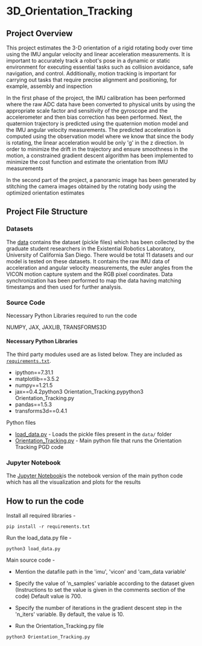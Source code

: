 # 3D_Orientation_Tracking


## Project Overview

This project estimates the 3-D orientation of a rigid rotating body over time using the IMU angular velocity and linear acceleration measurements. It is important to
accurately track a robot's pose in a dynamic or static environment for executing essential tasks such as collision avoidance, safe navigation, and control. Additionally, motion tracking is important for carrying out tasks that require precise alignment and positioning, for example, assembly and inspection 

In the first phase of the project, the IMU calibration has been performed where the raw ADC data have been converted to physical units by using the appropriate scale factor and sensitivity of the gyroscope and the accelerometer and then bias correction has been performed. Next, the quaternion trajectory is predicted using the quaternion motion model and the IMU angular velocity measurements. The predicted acceleration is computed using the observation model where we know that since the body is rotating, the linear acceleration would be only 'g' in the z direction. In order to minimize the drift in the trajectory and ensure smoothness in the motion, a constrained gradient descent algorithm has been implemented to minimize the cost function and estimate the orientation from IMU measurements 

In the second part of the project, a panoramic image has been generated by stitching the camera images obtained by the rotating body using the optimized orientation estimates

## Project File Structure

### Datasets

The [data](https://drive.google.com/file/d/1fijuFjKSXvZfbPsZya0OdWZUJkB45_9J/view?usp=share_link) contains the dataset (pickle files) which has been collected by the graduate student researchers in the Existential Robotics Laboratory, University of California San Diego. There would be total 11 datasets and our model is tested on these datasets. It contains the raw IMU data of acceleration and angular velocity measurements, the euler angles from the VICON motion capture system and the RGB pixel coordinates. Data synchronization has been performed to map the data having matching timestamps and then used for further analysis.

### Source Code

Necessary Python Libraries required to run the code

NUMPY, JAX, JAXLIB, TRANSFORMS3D

#### Necessary Python Libraries

The third party modules used are as listed below. They are included as [`requirements.txt`](requirements.txt).

- ipython==7.31.1
- matplotlib==3.5.2
- numpy==1.21.5
- jax==0.4.2python3 Orientation_Tracking.pypython3 Orientation_Tracking.py
- pandas==1.5.3
- transforms3d==0.4.1


Python files

- [load_data.py](load_data.py) - Loads the pickle files present in the `data/` folder
- [Orientation_Tracking.py](Orientation_Tracking.py) - Main python file that runs the Orientation Tracking PGD code

### Jupyter Notebook

The [Jupyter Notebook](Orientation_Tracking.ipynb)is the notebook version of the main python code which has all the visualization and plots for the results

## How to run the code

Install all required libraries -

```
pip install -r requirements.txt

```
Run the load_data.py file -

```
python3 load_data.py
```

Main source code -

- Mention the datafile path in the 'imu', 'vicon' and 'cam_data variable'
- Specify the value of 'n_samples' variable according to the dataset given (Instructions to set the value is given in the comments section of the code) Default value is 700.
- Specify the number of iterations in the gradient descent step in the 'n_iters' variable. By default, the value is 10.

- Run the Orientation_Tracking.py file

```
python3 Orientation_Tracking.py
```











